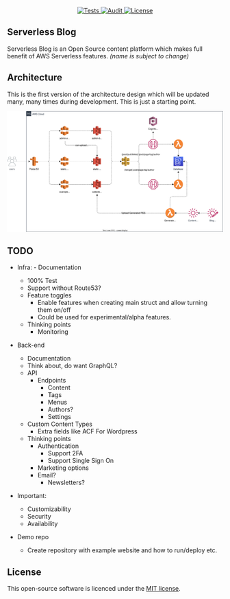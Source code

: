 <p align="center">
    <a href="https://github.com/cino/serverless-blog/blob/main/.github/workflows/test.yml">
        <img src="https://github.com/cino/serverless-blog/actions/workflows/test.yml/badge.svg?branch=main" alt="Tests">
    </a>
    <a href="https://github.com/cino/serverless-blog/blob/main/.github/workflows/audit.yml">
        <img src="https://github.com/cino/serverless-blog/actions/workflows/audit.yml/badge.svg?branch=main" alt="Audit">
    </a>
    <a href="LICENSE">
        <img src="https://img.shields.io/badge/License-MIT-green.svg" alt="License">
    </a>
</p>

## Serverless Blog
Serverless Blog is an Open Source content platform which makes full benefit of AWS Serverless features.
_(name is subject to change)_

## Architecture

This is the first version of the architecture design which will be updated many, many times during development. This is just a starting point.

![Architecture](docs/ServerlessBlog.drawio.svg)

## TODO

- Infra:
        - Documentation
    - 100% Test
    - Support without Route53?
    - Feature toggles
        - Enable features when creating main struct and allow turning them on/off
        - Could be used for experimental/alpha features.
    - Thinking points
        - Monitoring
- Back-end
    - Documentation
    - Think about, do want GraphQL?
    - API
        - Endpoints
            - Content
            - Tags
            - Menus
            - Authors?
            - Settings
    - Custom Content Types
        - Extra fields like ACF For Wordpress
    - Thinking points
        - Authentication
            - Support 2FA
            - Support Single Sign On
        - Marketing options
        - Email?
            - Newsletters?

- Important:
    - Customizability
    - Security
    - Availability


- Demo repo
    - Create repository with example website and how to run/deploy etc.


## License

This open-source software is licenced under the [MIT license](./LICENSE).
